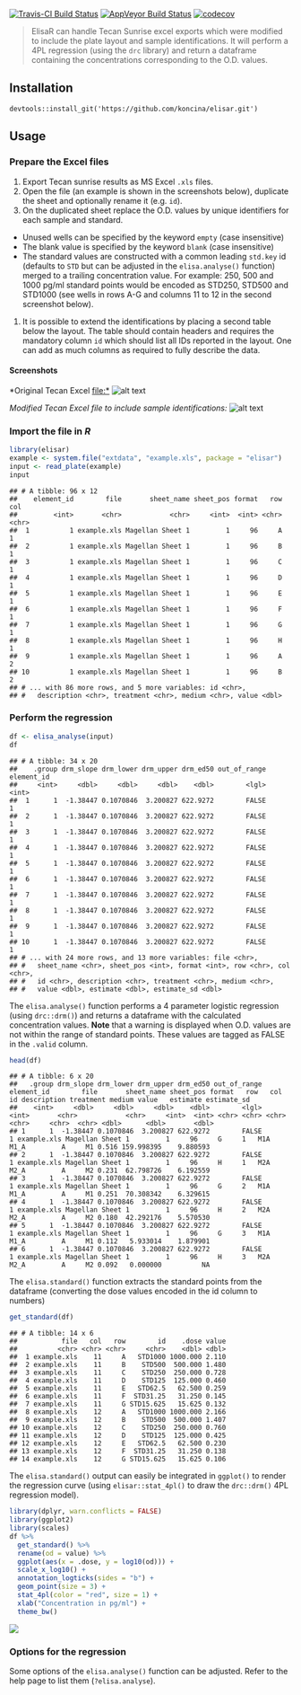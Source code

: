 [![Travis-CI Build Status](https://travis-ci.org/koncina/elisar.svg?branch=master)](https://travis-ci.org/koncina/elisar) [![AppVeyor Build Status](https://ci.appveyor.com/api/projects/status/github/koncina/elisar?branch=master&svg=true)](https://ci.appveyor.com/project/koncina/elisar) [![codecov](https://codecov.io/gh/koncina/elisar/branch/master/graph/badge.svg)](https://codecov.io/gh/koncina/elisar)

> ElisaR can handle Tecan Sunrise excel exports which were modified to include the plate layout and sample identifications. It will perform a 4PL regression (using the `drc` library) and return a dataframe containing the concentrations corresponding to the O.D. values.

Installation
------------

    devtools::install_git('https://github.com/koncina/elisar.git')

Usage
-----

### Prepare the Excel files

1.  Export Tecan sunrise results as MS Excel `.xls` files.
2.  Open the file (an example is shown in the screenshots below), duplicate the sheet and optionally rename it (e.g. `id`).
3.  On the duplicated sheet replace the O.D. values by unique identifiers for each sample and standard.

-   Unused wells can be specified by the keyword `empty` (case insensitive)
-   The blank value is specified by the keyword `blank` (case insensitive)
-   The standard values are constructed with a common leading `std.key` id (defaults to `STD` but can be adjusted in the `elisa.analyse()` function) merged to a trailing concentration value. For example: 250, 500 and 1000 pg/ml standard points would be encoded as STD250, STD500 and STD1000 (see wells in rows A-G and columns 11 to 12 in the second screenshot below).

1.  It is possible to extend the identifications by placing a second table below the layout. The table should contain headers and requires the mandatory column `id` which should list all IDs reported in the layout. One can add as much columns as required to fully describe the data.

#### Screenshots

\*Original Tecan Excel <file:*> ![alt text](example/01.png)

*Modified Tecan Excel file to include sample identifications:* ![alt text](example/02.png)

### Import the file in *R*

``` r
library(elisar)
example <- system.file("extdata", "example.xls", package = "elisar")
input <- read_plate(example)
input
```

    ## # A tibble: 96 x 12
    ##    element_id        file       sheet_name sheet_pos format   row   col
    ##         <int>       <chr>            <chr>     <int>  <int> <chr> <chr>
    ##  1          1 example.xls Magellan Sheet 1         1     96     A     1
    ##  2          1 example.xls Magellan Sheet 1         1     96     B     1
    ##  3          1 example.xls Magellan Sheet 1         1     96     C     1
    ##  4          1 example.xls Magellan Sheet 1         1     96     D     1
    ##  5          1 example.xls Magellan Sheet 1         1     96     E     1
    ##  6          1 example.xls Magellan Sheet 1         1     96     F     1
    ##  7          1 example.xls Magellan Sheet 1         1     96     G     1
    ##  8          1 example.xls Magellan Sheet 1         1     96     H     1
    ##  9          1 example.xls Magellan Sheet 1         1     96     A     2
    ## 10          1 example.xls Magellan Sheet 1         1     96     B     2
    ## # ... with 86 more rows, and 5 more variables: id <chr>,
    ## #   description <chr>, treatment <chr>, medium <chr>, value <dbl>

### Perform the regression

``` r
df <- elisa_analyse(input)
df
```

    ## # A tibble: 34 x 20
    ##    .group drm_slope drm_lower drm_upper drm_ed50 out_of_range element_id
    ##     <int>     <dbl>     <dbl>     <dbl>    <dbl>        <lgl>      <int>
    ##  1      1  -1.38447 0.1070846  3.200827 622.9272        FALSE          1
    ##  2      1  -1.38447 0.1070846  3.200827 622.9272        FALSE          1
    ##  3      1  -1.38447 0.1070846  3.200827 622.9272        FALSE          1
    ##  4      1  -1.38447 0.1070846  3.200827 622.9272        FALSE          1
    ##  5      1  -1.38447 0.1070846  3.200827 622.9272        FALSE          1
    ##  6      1  -1.38447 0.1070846  3.200827 622.9272        FALSE          1
    ##  7      1  -1.38447 0.1070846  3.200827 622.9272        FALSE          1
    ##  8      1  -1.38447 0.1070846  3.200827 622.9272        FALSE          1
    ##  9      1  -1.38447 0.1070846  3.200827 622.9272        FALSE          1
    ## 10      1  -1.38447 0.1070846  3.200827 622.9272        FALSE          1
    ## # ... with 24 more rows, and 13 more variables: file <chr>,
    ## #   sheet_name <chr>, sheet_pos <int>, format <int>, row <chr>, col <chr>,
    ## #   id <chr>, description <chr>, treatment <chr>, medium <chr>,
    ## #   value <dbl>, estimate <dbl>, estimate_sd <dbl>

The `elisa.analyse()` function performs a 4 parameter logistic regression (using `drc::drm()`) and returns a dataframe with the calculated concentration values. **Note** that a warning is displayed when O.D. values are not within the range of standard points. These values are tagged as FALSE in the `.valid` column.

``` r
head(df)
```

    ## # A tibble: 6 x 20
    ##   .group drm_slope drm_lower drm_upper drm_ed50 out_of_range element_id        file       sheet_name sheet_pos format   row   col    id description treatment medium value   estimate estimate_sd
    ##    <int>     <dbl>     <dbl>     <dbl>    <dbl>        <lgl>      <int>       <chr>            <chr>     <int>  <int> <chr> <chr> <chr>       <chr>     <chr>  <chr> <dbl>      <dbl>       <dbl>
    ## 1      1  -1.38447 0.1070846  3.200827 622.9272        FALSE          1 example.xls Magellan Sheet 1         1     96     G     1   M1A        M1_A         A     M1 0.516 159.998395    9.880593
    ## 2      1  -1.38447 0.1070846  3.200827 622.9272        FALSE          1 example.xls Magellan Sheet 1         1     96     H     1   M2A        M2_A         A     M2 0.231  62.798726    6.192559
    ## 3      1  -1.38447 0.1070846  3.200827 622.9272        FALSE          1 example.xls Magellan Sheet 1         1     96     G     2   M1A        M1_A         A     M1 0.251  70.308342    6.329615
    ## 4      1  -1.38447 0.1070846  3.200827 622.9272        FALSE          1 example.xls Magellan Sheet 1         1     96     H     2   M2A        M2_A         A     M2 0.180  42.292176    5.570530
    ## 5      1  -1.38447 0.1070846  3.200827 622.9272        FALSE          1 example.xls Magellan Sheet 1         1     96     G     3   M1A        M1_A         A     M1 0.112   5.933014    1.879901
    ## 6      1  -1.38447 0.1070846  3.200827 622.9272        FALSE          1 example.xls Magellan Sheet 1         1     96     H     3   M2A        M2_A         A     M2 0.092   0.000000          NA

The `elisa.standard()` function extracts the standard points from the dataframe (converting the dose values encoded in the id column to numbers)

``` r
get_standard(df)
```

    ## # A tibble: 14 x 6
    ##           file   col   row        id    .dose value
    ##          <chr> <chr> <chr>     <chr>    <dbl> <dbl>
    ##  1 example.xls    11     A   STD1000 1000.000 2.110
    ##  2 example.xls    11     B    STD500  500.000 1.480
    ##  3 example.xls    11     C    STD250  250.000 0.728
    ##  4 example.xls    11     D    STD125  125.000 0.460
    ##  5 example.xls    11     E   STD62.5   62.500 0.259
    ##  6 example.xls    11     F  STD31.25   31.250 0.145
    ##  7 example.xls    11     G STD15.625   15.625 0.132
    ##  8 example.xls    12     A   STD1000 1000.000 2.166
    ##  9 example.xls    12     B    STD500  500.000 1.407
    ## 10 example.xls    12     C    STD250  250.000 0.760
    ## 11 example.xls    12     D    STD125  125.000 0.425
    ## 12 example.xls    12     E   STD62.5   62.500 0.230
    ## 13 example.xls    12     F  STD31.25   31.250 0.138
    ## 14 example.xls    12     G STD15.625   15.625 0.106

The `elisa.standard()` output can easily be integrated in `ggplot()` to render the regression curve (using `elisar::stat_4pl()` to draw the `drc::drm()` 4PL regression model).

``` r
library(dplyr, warn.conflicts = FALSE)
library(ggplot2)
library(scales)
df %>%
  get_standard() %>%
  rename(od = value) %>%
  ggplot(aes(x = .dose, y = log10(od))) +
  scale_x_log10() +
  annotation_logticks(sides = "b") +
  geom_point(size = 3) +
  stat_4pl(color = "red", size = 1) +
  xlab("Concentration in pg/ml") +
  theme_bw()
```

![](README_files/figure-markdown_github/standard-1.png)

### Options for the regression

Some options of the `elisa.analyse()` function can be adjusted. Refer to the help page to list them (`?elisa.analyse`).
